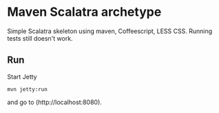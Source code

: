 # Maven Scalatra archetype
Simple Scalatra skeleton using maven, Coffeescript, LESS CSS.
Running tests still doesn't work.

## Run
Start Jetty

    mvn jetty:run
    
and go to (http://localhost:8080).
